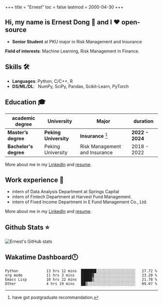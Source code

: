 +++
title = "Ernest"
toc = false
lastmod = 2000-04-30
+++

## Hi, my name is Ernest Dong 👋 and I ❤️ open-source

- **Senior Student** at PKU major in Risk Management and Insurance

**Field of interests**: Machine Learning, Risk Management in Finance.

## Skills 🛠️

- **Languages**:        Python, C/C++, R
- **DS/ML/DL**: &nbsp;  NumPy, SciPy, Pandas, Scikit-Learn, PyTorch

## Education 🎓

| academic degree       | University            | Major                         | duration        |
| --------------------- | --------------------- | ----------------------------- | --------------- |
| **Master’s degree**   | **Peking University** | **Insurance** [^1]            | **2022 - 2024** |
| **Bachelor's degree** | Peking University     | Risk Management and Insurance | 2018 - 2022     |

More about me in my [LinkedIn](https://www.linkedin.com/in/晨阳-董-918ab41b4/) and [resume](../files/resume.pdf).

## Work experience 👔

- intern of Data Analysis Department at Springs Capital
- intern of Fintech Department at Harvest Fund Management.
- intern of Fixed Income Department in E Fund Management Co., Ltd.

More about me in my [LinkedIn](https://www.linkedin.com/in/晨阳-董-918ab41b4/) and [resume](./files/resume.pdf).

## Github Stats ⭐

![Ernest's GitHub stats](https://github-readme-stats.vercel.app/api?username=ErnestDong&show_icons=true)

## Wakatime Dashboard🕛

<!--START_SECTION:waka-->

```text
Python             13 hrs 12 mins  ███████░░░░░░░░░░░░░░░░░░   27.72 %
org mode           11 hrs 3 mins   █████▓░░░░░░░░░░░░░░░░░░░   23.20 %
Emacs Lisp         10 hrs 22 mins  █████▒░░░░░░░░░░░░░░░░░░░   21.78 %
Other              4 hrs 19 mins   ██▒░░░░░░░░░░░░░░░░░░░░░░   09.07 %
```

<!--END_SECTION:waka-->

[^1]: have got postgraduate recommandation.

